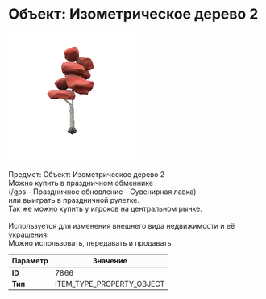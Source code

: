 # Объект: Изометрическое дерево 2

![Item Image](../img/7866.webp?raw=true)

Предмет: Объект: Изометрическое дерево 2<br>Можно купить в праздничном обменнике<br>(/gps - Праздничное обновление - Сувенирная лавка)<br>или выиграть в праздничной рулетке.<br>Так же можно купить у игроков на центральном рынке.<br><br>Используется для изменения внешнего вида недвижимости и её украшения.<br>Можно использовать, передавать и продавать.


| Параметр | Значение |
|----------|----------|
| **ID** | 7866 |
| **Тип** | ITEM_TYPE_PROPERTY_OBJECT |

